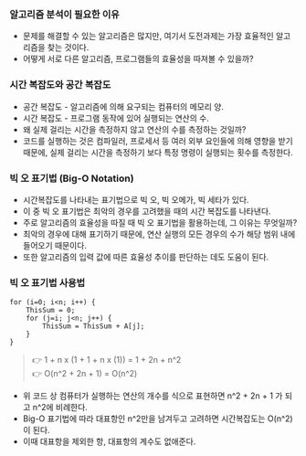 ### 알고리즘 분석이 필요한 이유

-   문제를 해결할 수 있는 알고리즘은 많지만, 여기서 도전과제는 가장 효율적인 알고리즘을 찾는 것이다.
-   어떻게 서로 다른 알고리즘, 프로그램들의 효율성을 따져볼 수 있을까?


### 시간 복잡도와 공간 복잡도

-   공간 복잡도 - 알고리즘에 의해 요구되는 컴퓨터의 메모리 양.
-   시간 복잡도 - 프로그램 동작에 있어 실행되는 연산의 수.
-   왜 실제 걸리는 시간을 측정하지 않고 연산의 수를 측정하는 것일까?
-   코드를 실행하는 것은 컴파일러, 프로세서 등 여러 외부 요인들에 의해 영향을 받기 때문에, 실제 걸리는 시간을 측정하기 보다 특정 명령이 실행되는 횟수를 측정한다.


### 빅 오 표기법 (Big-O Notation)

-   시간복잡도를 나타내는 표기법으로 빅 오, 빅 오메가, 빅 세타가 있다.
-   이 중 빅 오 표기법은 최악의 경우를 고려했을 때의 시간 복잡도를 나타낸다.
-   주로 알고리즘의 효율성을 따질 때 빅 오 표기법을 활용하는데, 그 이유는 무엇일까?
-   최악의 경우에 대해 표기하기 때문에, 연산 실행의 모든 경우의 수가 해당 범위 내에 들어오기 때문이다.
-   또한 알고리즘의 입력 값에 따른 효율성 추이를 판단하는 데도 도움이 된다.


### 빅 오 표기법 사용법

```
for (i=0; i<n; i++) { 
	ThisSum = 0;
	for (j=i; j<n; j++) {
		ThisSum = ThisSum + A[j];
	} 
}
```

> 👉 1 + n x (1 + 1 + n x (1)) = 1 + 2n + n^2  
> 👉 O(n^2 + 2n + 1) = O(n^2)

-   위 코드 상 컴퓨터가 실행하는 연산의 개수를 식으로 표현하면 n^2 + 2n + 1 가 되고 n^2에 비례한다.
-   Big-O 표기법에 따라 대표항인 n^2만을 남겨두고 고려하면 시간복잡도는 O(n^2)이 된다.
-   이때 대표항을 제외한 항, 대표항의 계수도 없애준다.

